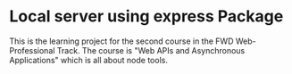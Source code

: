 # Local server using express Package
This is the learning project for the second course in the FWD Web-Professional Track.
The course is "Web APIs and Asynchronous Applications" which is all about node tools.
